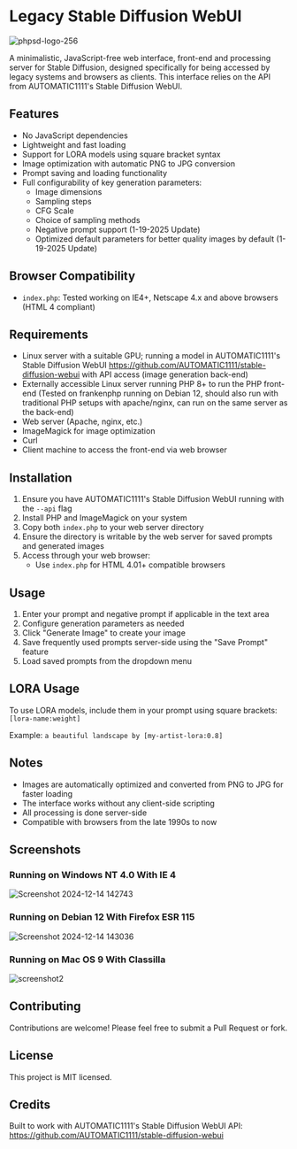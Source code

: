 # Legacy Stable Diffusion WebUI


![phpsd-logo-256](https://github.com/user-attachments/assets/9ca5934f-97e2-4885-bf06-a93dcfc393a6)


A minimalistic, JavaScript-free web interface, front-end and processing server for Stable Diffusion, designed specifically for being accessed by legacy systems and browsers as clients. This interface relies on the API from AUTOMATIC1111's Stable Diffusion WebUI.

## Features
- No JavaScript dependencies
- Lightweight and fast loading
- Support for LORA models using square bracket syntax
- Image optimization with automatic PNG to JPG conversion
- Prompt saving and loading functionality
- Full configurability of key generation parameters:
  - Image dimensions
  - Sampling steps
  - CFG Scale
  - Choice of sampling methods
  - Negative prompt support (1-19-2025 Update)
  - Optimized default parameters for better quality images by default (1-19-2025 Update)

## Browser Compatibility

- `index.php`: Tested working on IE4+, Netscape 4.x and above browsers (HTML 4 compliant)

## Requirements

- Linux server with a suitable GPU; running a model in AUTOMATIC1111's Stable Diffusion WebUI https://github.com/AUTOMATIC1111/stable-diffusion-webui with API access (image generation back-end)
- Externally accessible Linux server running PHP 8+ to run the PHP front-end (Tested on frankenphp running on Debian 12, should also run with traditional PHP setups with apache/nginx, can run on the same server as the back-end)
- Web server (Apache, nginx, etc.)
- ImageMagick for image optimization
- Curl
- Client machine to access the front-end via web browser


## Installation

1. Ensure you have AUTOMATIC1111's Stable Diffusion WebUI running with the `--api` flag
2. Install PHP and ImageMagick on your system
3. Copy both `index.php` to your web server directory
4. Ensure the directory is writable by the web server for saved prompts and generated images
5. Access through your web browser:
   - Use `index.php` for HTML 4.01+ compatible browsers

## Usage

1. Enter your prompt and negative prompt if applicable in the text area
2. Configure generation parameters as needed
3. Click "Generate Image" to create your image
4. Save frequently used prompts server-side using the "Save Prompt" feature
5. Load saved prompts from the dropdown menu

## LORA Usage

To use LORA models, include them in your prompt using square brackets:
```[lora-name:weight]```

Example:
```a beautiful landscape by [my-artist-lora:0.8]```

## Notes

- Images are automatically optimized and converted from PNG to JPG for faster loading
- The interface works without any client-side scripting
- All processing is done server-side
- Compatible with browsers from the late 1990s to now

## Screenshots

### Running on Windows NT 4.0 With IE 4
![Screenshot 2024-12-14 142743](https://github.com/user-attachments/assets/838095cb-0af7-4c6e-a140-78e8f7c65691)

### Running on Debian 12 With Firefox ESR 115
![Screenshot 2024-12-14 143036](https://github.com/user-attachments/assets/9745d00f-57cc-4788-a17d-43782d7e6fa3)

### Running on Mac OS 9 With Classilla
![screenshot2](https://github.com/user-attachments/assets/5284613c-9060-49d4-aed6-5d7fa1d041d3)


## Contributing

Contributions are welcome! Please feel free to submit a Pull Request or fork.

## License

This project is MIT licensed.

## Credits

Built to work with AUTOMATIC1111's Stable Diffusion WebUI API:
https://github.com/AUTOMATIC1111/stable-diffusion-webui
